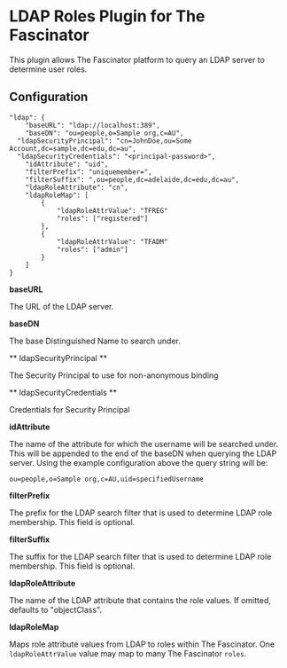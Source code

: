 # LDAP Roles Plugin for The Fascinator #

This plugin allows The Fascinator platform to query an LDAP server to determine user roles.

## Configuration ##

	"ldap": {  
		"baseURL": "ldap://localhost:389",  
		"baseDN": "ou=people,o=Sample org,c=AU",  
      "ldapSecurityPrincipal": "cn=JohnDoe,ou=Some Account,dc=sample,dc=edu,dc=au",
      "ldapSecurityCredentials": "<principal-password>",
		"idAttribute": "uid",  
		"filterPrefix": "uniquemember=",
		"filterSuffix": ",ou=people,dc=adelaide,dc=edu,dc=au",
		"ldapRoleAttribute": "cn",
		"ldapRoleMap": [
			{
				"ldapRoleAttrValue": "TFREG"
				"roles": ["registered"]
			},
			{
				"ldapRoleAttrValue": "TFADM"
				"roles": ["admin"]
			}
		]
	}

**baseURL**

The URL of the LDAP server.

**baseDN**

The base Distinguished Name to search under.

** ldapSecurityPrincipal **

The Security Principal to use for non-anonymous binding

** ldapSecurityCredentials **

Credentials for Security Principal

**idAttribute**

The name of the attribute for which the username will be searched under. This will be appended to the end of the baseDN when querying the LDAP server.
Using the example configuration above the query string will be:

	ou=people,o=Sample org,c=AU,uid=specifiedUsername

**filterPrefix**

The prefix for the LDAP search filter that is used to determine LDAP role membership. This field is optional.

**filterSuffix**

The suffix for the LDAP search filter that is used to determine LDAP role membership. This field is optional.

**ldapRoleAttribute**

The name of the LDAP attribute that contains the role values. If omitted, defaults to "objectClass".

**ldapRoleMap**

Maps role attribute values from LDAP to roles within The Fascinator. One `ldapRoleAttrValue` value may map to many The Fascinator `roles`.
